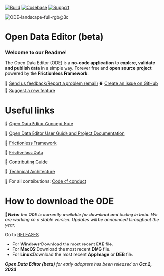 
[![Build](https://img.shields.io/github/actions/workflow/status/frictionlessdata/application/general.yaml?branch=main)](https://github.com/frictionlessdata/application/actions)
[![Codebase](https://img.shields.io/badge/codebase-github-brightgreen)](https://github.com/frictionlessdata/application)
[![Support](https://img.shields.io/badge/support-slack-brightgreen)](https://join.slack.com/t/frictionlessdata/shared_invite/zt-17kpbffnm-tRfDW_wJgOw8tJVLvZTrBg)

![ODE-landscape-full-rgb@3x](https://github.com/okfn/opendataeditor/assets/20649846/01ae62e8-87f6-4e44-9487-790b8111e321)


# Open Data Editor (beta)

### Welcome to our Readme!

The Open Data Editor (ODE) is a **no-code application** to **explore, validate and publish data** in a simple way. Forever free and **open source project** powered by the **Frictionless Framework**.


 📩 [Send us feedback/Report a problem (email)](info@okfn.org)
 🪲 [Create an issue on GitHub](https://github.com/okfn/opendataeditor/issues)
 🤔 [Suggest a new feature](https://github.com/okfn/opendataeditor/issues)



# Useful links

🔵 [Open Data Editor Concept Note](https://opendataeditor.okfn.org/ode-concept-note.pdf)

🔵 [Open Data Editor User Guide and Project Documentation](https://opendataeditor.okfn.org/)

🔵 [Frictionless Framework](https://framework.frictionlessdata.io/)

🔵 [Frictionless Data](https://frictionlessdata.io/)

🔵 [Contributing Guide](https://opendataeditor.okfn.org/contributing/development/)

🔵 [Technical Architecture](https://opendataeditor.okfn.org/contributing/architecture/)

🔵 For all contributions: [Code of conduct](https://frictionlessdata.io/code-of-conduct/)

# How to download the ODE

📍***Note:** the ODE is currently available for download and testing in beta. We are working on a stable version. Updates will be announced throughout the year.*

Go to [RELEASES](https://github.com/okfn/opendataeditor/releases)
* For **Windows**:Download the most recent **EXE** file.
* For **MacOS**:Download the most recent **DMG** file.
* For **Linux**:Download the most recent **AppImage** or **DEB** file.


_**Open Data Editor (beta)** for early adopters has been released on **Oct 2, 2023**_
